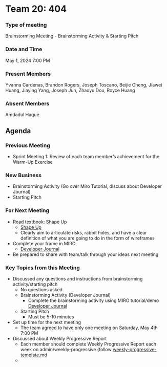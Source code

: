 # Team 20: 404
### Type of meeting
  Brainstorming Meeting - Brainstorming Activity & Starting Pitch
### Date and Time
  May 1, 2024 7:00 PM
### Present Members
  Yvanna Cardenas, Brandon Rogers, Joseph Toscano, Beijie Cheng, 
  Jiawei Huang, Jiaying Yang, Joseph Jun, Zhaoyu Dou, Royce Huang
### Absent Members
  Amdadul Haque
## Agenda
### Previous Meeting
  - Sprint Meeting 1: Review of each team member’s achievement for the Warm-Up Exercise
### New Business
  - Brainstorming Activity (Go over Miro Tutorial, discuss about Developer Journal)
  - Starting Pitch
### For Next Meeting
  - Read textbook: Shape Up
     - [Shape Up](https://basecamp.com/shapeup)
     - Clearly aim to articulate risks, rabbit holes, and have a clear definition of what you are going to do in the form of wireframes
  - Complete your frame in MIRO
     - [Developer Journal](https://miro.com/app/board/uXjVKNISHwk=/)
  - Be prepared to share with team/talk through your ideas next meeting
### Key Topics from this Meeting  
  - Discussed any questions and instructions from brainstorming activity/starting pitch
     - No questions asked
     - Brainstorming Activity (Developer Journal)
        - Complete the brainstorming activity using MIRO tutorial/demo [Developer Journal](https://miro.com/app/board/uXjVKNISHwk=/)
     - Starting Pitch
        - Must be 5-10 minutes
  - Set up time for the next meeting
     - The team agreed to have only one meeting on Saturday, May 4th 7:00 PM
  - Discussed about Weekly Progressive Report
     - Each member should complete Weekly Progressive Report each week on admin/weekly-progressive (follow [weekly-progressive-template.md](https://github.com/cse110-sp24-group20/cse110-sp24-group20/blob/135cb33a378e024288cb4f686a991a8bd4903f24/admin/weekly-progress/weekly-progress-template.md)
     - 
